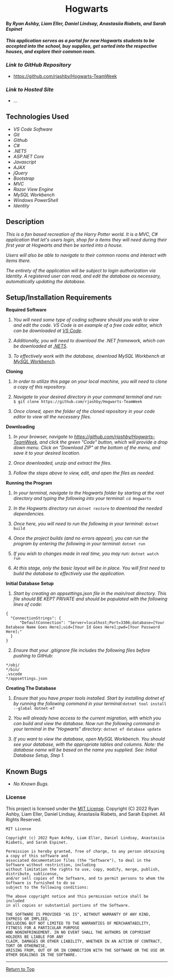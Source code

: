 <h1 align="center">Hogwarts</h1> 

#### By _**Ryan Ashby, Liam Eller, Daniel Lindsay, Anastasiia Riabets, and Sarah Espinet**_ 

#### _This application serves as a portal for new Hogwarts students to be accepted into the school, buy supplies, get sorted into the respective houses, and explore their common room._

### _Link to GitHub Repository_

* https://github.com/rjashby/Hogwarts-TeamWeek

### _Link to Hosted Site_

* ...

## Technologies Used 

* _VS Code Software_
* _Git_
* _Github_
* _C#_
* _.NET5_
* _ASP.NET Core_
* _Javascript_
* _AJAX_
* _jQuery_
* _Bootstrap_
* _MVC_
* _Razor View Engine_
* _MySQL Workbench_
* _Windows PowerShell_
* _Identity_

## Description 

_This is a fan based recreation of the Harry Potter world. It is a MVC, C# application that let's users login, shop for a items they will need during their first year at Hogwarts and then be sorted into a house._

_Users will also be able to navigate to their common rooms and interact with items there._

_The entirety of the application will be subject to login authorization via Identity. A registered user can read, and edit the database as necessary, automatically updating the database._
 
## Setup/Installation Requirements 

**Required Software**

1) _You will need some type of coding software should you wish to view and edit the code. VS Code is an example of a free code editor, which can be downloaded at [VS Code](https://code.visualstudio.com/)_.

2) _Additionally, you will need to download the .NET framework, which can be downloaded at [.NET5](https://dotnet.microsoft.com/en-us/download/dotnet/5.0)_.

3) _To effectively work with the database, download MySQL Workbench at [MySQL Workbench](https://dev.mysql.com/downloads/workbench/)._


**Cloning**

1) _In order to utilize this page on your local machine, you will need to clone a copy of this repository._

2) _Navigate to your desired directory in your command terminal and run:_ ``` $ git clone https://github.com/rjashby/Hogwarts-TeamWeek```

3) _Once cloned, open the folder of the cloned repository in your code editor to view all the necessary files._


**Downloading**

1) _In your browser, navigate to https://github.com/rjashby/Hogwarts-TeamWeek, and click the green "Code" button, which will provide a drop down menu. Click on "Download ZIP" at the bottom of the menu, and save it to your desired location._

2) _Once downloaded, unzip and extract the files._

3) _Follow the steps above to view, edit, and open the files as needed._


**Running the Program**

1) _In your terminal, navigate to the Hogwarts folder by starting at the root directory and typing the following into your terminal:_ ```cd Hogwarts```

2) _In the Hogwarts directory run ```dotnet restore``` to download the needed dependencies._

3) _Once here, you will need to run the following in your terminal:_ ```dotnet build```

4) _Once the project builds (and no errors appear), you can run the program by entering the following in your terminal:_ ```dotnet run```

5) _If you wish to changes made in real time, you may run:_ ```dotnet watch run```

6) _At this stage, only the basic layout will be in place. You will first need to build the database to effectively use the application._


**Initial Database Setup** 

1) _Start by creating an appsettings.json file in the main/root directory. This file should BE KEPT PRIVATE and should be populated with the following lines of code:_

```
{
  "ConnectionStrings": {
      "DefaultConnection": "Server=localhost;Port=3306;database=[Your Database Name Goes Here];uid=[Your Id Goes Here];pwd=[Your Password Here];"
  }
}
```
2) _Ensure that your .gitignore file includes the following files before pushing to GitHub:_

``` 
*/obj/
*/bin/
.vscode
*/appsettings.json
```

**Creating The Database**

1) _Ensure that you have proper tools installed. Start by installing dotnet ef by running the following command in your terminal:_```dotnet tool install --global dotnet-ef```

2) _You will already have access to the current migration, with which you can build and view the database. Now run the following command in your terminal in the "Hogwarts" directory:_ ```dotnet ef database update```

3) _If you want to view the database, open MySQL Workbench. You should see your database, with the appropriate tables and columns. Note: the database name will be based on the name you supplied. See: Initial Database Setup, Step 1._

## Known Bugs 

* _No Known Bugs._  

### License

This project is licensed under the [MIT License](https://opensource.org/licenses/MIT). Copyright (C) 2022 Ryan Ashby, Liam Eller, Daniel Lindsay, Anastasiia Riabets, and Sarah Espinet. All Rights Reserved.

```
MIT License

Copyright (c) 2022 Ryan Ashby, Liam Eller, Daniel Lindsay, Anastasiia Riabets, and Sarah Espinet.

Permission is hereby granted, free of charge, to any person obtaining a copy of this software and 
associated documentation files (the "Software"), to deal in the Software without restriction, including 
without limitation the rights to use, copy, modify, merge, publish, distribute, sublicense, 
and/or sell copies of the Software, and to permit persons to whom the Software is furnished to do so 
subject to the following conditions:

The above copyright notice and this permission notice shall be included 
in all copies or substantial portions of the Software.

THE SOFTWARE IS PROVIDED "AS IS", WITHOUT WARRANTY OF ANY KIND, EXPRESS OR IMPLIED, 
INCLUDING BUT NOT LIMITED TO THE WARRANTIES OF MERCHANTABILITY, FITNESS FOR A PARTICULAR PURPOSE 
AND NONINFRINGEMENT. IN NO EVENT SHALL THE AUTHORS OR COPYRIGHT HOLDERS BE LIABLE FOR ANY 
CLAIM, DAMAGES OR OTHER LIABILITY, WHETHER IN AN ACTION OF CONTRACT, TORT OR OTHERWISE, 
ARISING FROM, OUT OF OR IN CONNECTION WITH THE SOFTWARE OR THE USE OR OTHER DEALINGS IN THE SOFTWARE.
```

------------------------------

<a href="#">Return to Top</a>